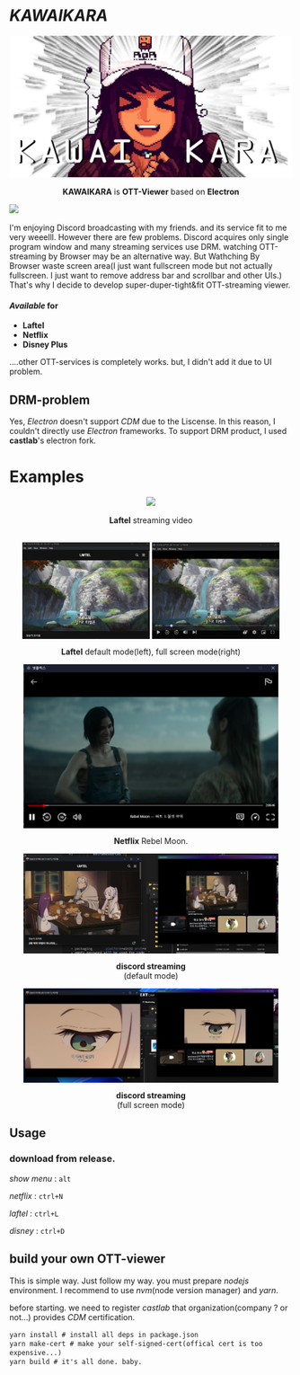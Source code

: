 # *KAWAIKARA*

<p align="center">
  <img src="./imgs/kawaikara_banner_title3.png" />
</p>

<p align="center">
<strong>KAWAIKARA</strong> is
<strong>OTT-Viewer</strong> based on 
<strong>Electron</strong>
</p>


[![](https://dcbadge.vercel.app/api/server/JJs974BX45)](https://discord.gg/JJs974BX45)

I'm enjoying Discord broadcasting with my friends. and its service fit to me very weeelll. However there are few problems. Discord acquires only single program window and many streaming services use DRM. watching OTT-streaming by Browser may be an alternative way. But Wathching By Browser waste screen area(I just want fullscreen mode but not actually fullscreen. I just want to remove address bar and scrollbar and other UIs.) That's why I decide to develop super-duper-tight&fit OTT-streaming viewer.



#### *Available* for 

* **Laftel**
* **Netflix**
* **Disney Plus**

....other OTT-services is completely works. but, I didn't add it due to UI problem.


## DRM-problem

Yes, *Electron* doesn't support _CDM_ due to the Liscense. In this reason, I couldn't directly use *Electron* frameworks. To support DRM product, I used **castlab**'s electron fork.

# Examples
<p align="center">
  <a href="https://youtu.be/Pax7wnCTAE8">
    <img src="https://img.youtube.com/vi/Pax7wnCTAE8/0.jpg" width="90%" >
  </a>
</p>
<p align="center">
  <Strong>Laftel</Strong> streaming video 
</p>


<p align="center">  
<br>
  <img src="./imgs/examples.png" align="center" width="45%">  
  <img src="./imgs/example_fullscreen_model.png" align="center" width="45%">  
</p>
<p align="center">
  <Strong>Laftel</Strong> default mode(left), full screen mode(right) 
</p>

<p align="center">  
  <img src="./imgs/netflix_examples.png" align="center" width="90%">  
</p>

<p align="center">
    <Strong>Netflix</strong> Rebel Moon.
</p>

<p align="center">  
  <img src="./imgs/discord_examples1.png" align="center" width="90%">  
</p>
<p align="center">
  <Strong>discord streaming<br></Strong> (default mode)
</p>


<p align="center">  
  <img src="./imgs/discord_examples2.png" align="center" width="90%">  
</p>
<p align="center">
  <Strong>discord streaming<br></Strong> (full screen mode)
</p>



## Usage 

### download from release.

*show menu* : ```alt```

*netflix* : ```ctrl+N```

*laftel* : ```ctrl+L```

*disney* : ```ctrl+D```




## build your own OTT-viewer

This is simple way. Just follow my way. you must prepare *nodejs* environment. I recommend to use *nvm*(node version manager) and *yarn*.


before starting. we need to register *castlab* that organization(company ? or not...) provides *CDM* certification.


```shell 
yarn install # install all deps in package.json 
yarn make-cert # make your self-signed-cert(offical cert is too expensive...)
yarn build # it's all done. baby.

```







